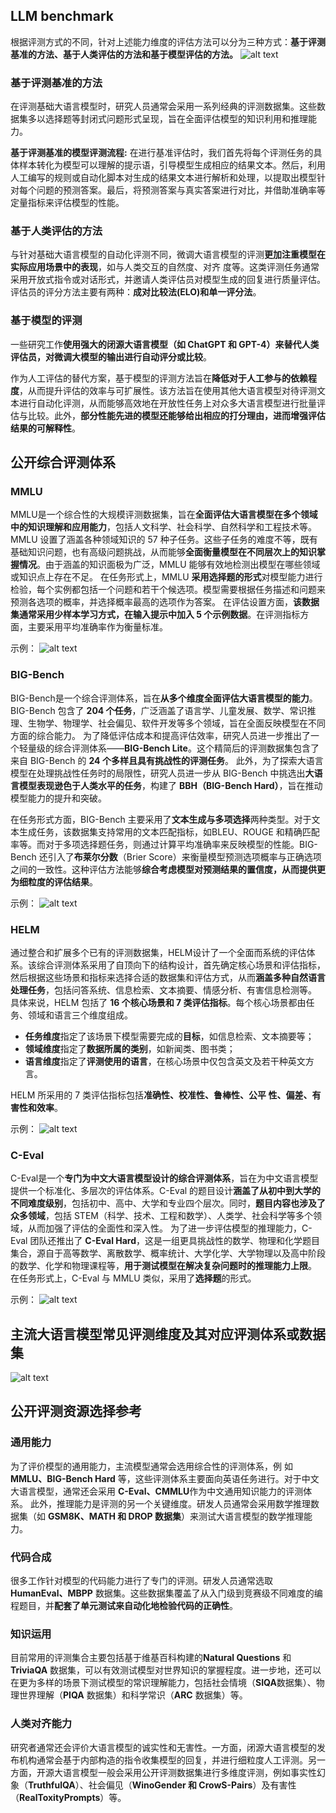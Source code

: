 ## LLM benchmark
根据评测方式的不同，针对上述能力维度的评估方法可以分为三种方式：**基于评测基准的方法、基于人类评估的方法和基于模型评估的方法。**
![alt text](image-11.png)

### 基于评测基准的方法
在评测基础大语言模型时，研究人员通常会采用一系列经典的评测数据集。这些数据集多以选择题等封闭式问题形式呈现，旨在全面评估模型的知识利用和推理能力。

**基于评测基准的模型评测流程:**
在进行基准评估时，我们首先将每个评测任务的具体样本转化为模型可以理解的提示语，引导模型生成相应的结果文本。然后，利用人工编写的规则或自动化脚本对生成的结果文本进行解析和处理，以提取出模型针对每个问题的预测答案。最后，将预测答案与真实答案进行对比，并借助准确率等定量指标来评估模型的性能。

### 基于人类评估的方法
与针对基础大语言模型的自动化评测不同，微调大语言模型的评测**更加注重模型在实际应用场景中的表现**，如与人类交互的自然度、对齐
度等。这类评测任务通常采用开放式指令或对话形式，并邀请人类评估员对模型生成的回复进行质量评估。评估员的评分方法主要有两种：**成对比较法(ELO)和单一评分法**。

### 基于模型的评测
一些研究工作**使用强大的闭源大语言模型（如 ChatGPT 和 GPT-4）来替代人类评估员，对微调大模型的输出进行自动评分或比较**。

作为人工评估的替代方案，基于模型的评测方法旨在**降低对于人工参与的依赖程度**，从而提升评估的效率与可扩展性。该方法旨在使用其他大语言模型对待评测文本进行自动化评测，从而能够高效地在开放性任务上对众多大语言模型进行批量评估与比较。此外，**部分性能先进的模型还能够给出相应的打分理由，进而增强评估结果的可解释性**。



## 公开综合评测体系
### MMLU
MMLU是一个综合性的大规模评测数据集，旨在**全面评估大语言模型在多个领域中的知识理解和应用能力**，包括人文科学、社会科学、自然科学和工程技术等。MMLU 设置了涵盖各种领域知识的 57 种子任务。这些子任务的难度不等，既有基础知识问题，也有高级问题挑战，从而能够**全面衡量模型在不同层次上的知识掌握情况**。由于涵盖的知识面极为广泛，MMLU 能够有效地检测出模型在哪些领域或知识点上存在不足。
在任务形式上，MMLU **采用选择题的形式**对模型能力进行检验，每个实例都包括一个问题和若干个候选项。模型需要根据任务描述和问题来预测各选项的概率，并选择概率最高的选项作为答案。
在评估设置方面，**该数据集通常采用少样本学习方式，在输入提示中加入 5 个示例数据**。在评测指标方面，主要采用平均准确率作为衡量标准。

示例：
![alt text](image-12.png)

### BIG-Bench
BIG-Bench是一个综合评测体系，旨在**从多个维度全面评估大语言模型的能力**。BIG-Bench 包含了 **204 个任务**，广泛涵盖了语言学、儿童发展、数学、常识推理、生物学、物理学、社会偏见、软件开发等多个领域，旨在全面反映模型在不同方面的综合能力。
为了降低评估成本和提高评估效率，研究人员进一步推出了一个轻量级的综合评测体系——**BIG-Bench Lite**。这个精简后的评测数据集包含了来自 BIG-Bench 的 **24 个多样且具有挑战性的评测任务**。
此外，为了探索大语言模型在处理挑战性任务时的局限性，研究人员进一步从 BIG-Bench 中挑选出**大语言模型表现逊色于人类水平的任务**，构建了 **BBH（BIG-Bench Hard）**，旨在推动模型能力的提升和突破。

在任务形式方面，BIG-Bench 主要采用了**文本生成与多项选择**两种类型。对于文本生成任务，该数据集支持常用的文本匹配指标，如BLEU、ROUGE 和精确匹配率等。而对于多项选择题任务，则通过计算平均准确率来反映模型的性能。BIG-Bench 还引入了**布莱尔分数**（Brier Score）来衡量模型预测选项概率与正确选项之间的一致性。这种评估方法能够**综合考虑模型对预测结果的置信度，从而提供更为细粒度的评估结果**。

示例：
![alt text](image-13.png)

### HELM
通过整合和扩展多个已有的评测数据集，HELM设计了一个全面而系统的评估体系。该综合评测体系采用了自顶向下的结构设计，首先确定核心场景和评估指标，然后根据这些场景和指标来选择合适的数据集和评估方式，从而**涵盖多种自然语言处理任务**，包括问答系统、信息检索、文本摘要、情感分析、有害信息检测等。
具体来说，HELM 包括了 **16 个核心场景和 7 类评估指标**。每个核心场景都由任务、领域和语言三个维度组成。
- **任务维度**指定了该场景下模型需要完成的**目标**，如信息检索、文本摘要等；
- **领域维度**指定了**数据所属的类别**，如新闻类、图书类；
- **语言维度**指定了**评测使用的语言**，在核心场景中仅包含英文及若干种英文方言。

HELM 所采用的 7 类评估指标包括**准确性、校准性、鲁棒性、公平
性、偏差、有害性和效率**。

示例：
![alt text](image-14.png)


### C-Eval
C-Eval是一个**专门为中文大语言模型设计的综合评测体系**，旨在为中文语言模型提供一个标准化、多层次的评估体系。C-Eval 的题目设计**涵盖了从初中到大学的不同难度级别**，包括初中、高中、大学和专业四个层次。同时，**题目内容也涉及了众多领域**，包括 STEM（科学、技术、工程和数学）、人类学、社会科学等多个领域，从而加强了评估的全面性和深入性。
为了进一步评估模型的推理能力，C-Eval 团队还推出了 **C-Eval Hard**，这是一组更具挑战性的数学、物理和化学题目集合，源自于高等数学、离散数学、概率统计、大学化学、大学物理以及高中阶段的数学、化学和物理课程等，**用于测试模型在解决复杂问题时的推理能力上限**。
在任务形式上，C-Eval 与 MMLU 类似，采用了**选择题**的形式。

示例：
![alt text](image-15.png)


## 主流大语言模型常见评测维度及其对应评测体系或数据集
![alt text](image-16.png)

## 公开评测资源选择参考
### 通用能力
为了评价模型的通用能力，主流模型通常会选用综合性的评测体系，例
如 **MMLU、BIG-Bench Hard** 等，这些评测体系主要面向英语任务进行。对于中文大语言模型，通常还会采用 **C-Eval、CMMLU**作为中文通用知识能力的评测体系。
此外，推理能力是评测的另一个关键维度。研发人员通常会采用数学推理数据集（如 **GSM8K、MATH 和 DROP 数据集**）来测试大语言模型的数学推理能力。

### 代码合成
很多工作针对模型的代码能力进行了专门的评测。研发人员通常选取 **HumanEval、MBPP** 数据集。这些数据集覆盖了从入门级到竞赛级不同难度的编程题目，并**配套了单元测试来自动化地检验代码的正确性**。

### 知识运用
目前常用的评测集合主要包括基于维基百科构建的**Natural Questions** 和 **TriviaQA** 数据集，可以有效测试模型对世界知识的掌握程度。进一步地，还可以在更为多样的场景下测试模型的常识理解能力，包括社会情境（**SIQA**数据集）、物理世界理解（**PIQA** 数据集）和科学常识（**ARC** 数据集）等。

### 人类对齐能力
研究者通常还会评价大语言模型的诚实性和无害性。一方面，闭源大语言模型的发布机构通常会基于内部构造的指令收集模型的回复，并进行细粒度人工评测。另一方面，开源大语言模型一般会采用公开评测数据集进行多维度评测，例如事实性幻象（**TruthfulQA**）、社会偏见（**WinoGender 和 CrowS-Pairs**）及有害性（**RealToxityPrompts**）等。

### 



